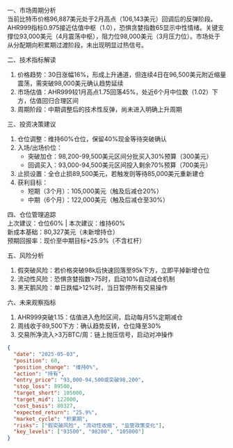 一、市场周期分析  
当前比特币价格96,887美元处于2月高点（106,143美元）回调后的反弹阶段。AHR999指标0.975接近估值中枢（1.0），恐惧贪婪指数65显示中性情绪。关键支撑位93,000美元（4月震荡中枢），阻力位98,000美元（3月压力位）。市场处于从分配期向积累期过渡阶段，未出现明显过热信号。

二、技术指标解读  
1. 价格趋势：30日涨幅16%，形成上升通道，但连续4日在96,500美元附近缩量震荡，需突破98,000美元确认趋势延续  
2. 市场估值：AHR999较1月高点1.75回落45%，处近6个月中位数（1.02）下方，估值回归合理区间  
3. 周期阶段：中期调整后的技术性反弹，尚未进入明确上升周期  

三、投资决策建议  
1. 仓位调整：维持60%仓位，保留40%现金等待突破确认  
2. 入场/出场价位：  
   - 突破加仓：98,200-99,500美元区间分批买入30%预算（300美元）  
   - 回调买入：93,000-94,500美元区间投入剩余70%预算（700美元）  
3. 止损设置：全仓止损89,500美元，若触发则等待85,000美元重新建仓  
4. 获利目标：  
   - 短期（3个月）：105,000美元（触及后减仓20%）  
   - 中期（6个月）：122,000美元（触及后减仓至30%）  

四、仓位管理追踪  
上次建议：仓位60% | 本次建议：维持60%  
新成本基础：80,327美元（未新增持仓）  
预期回报率：现价至中期目标+25.9%（不含杠杆）  

五、风险分析  
1. 假突破风险：若价格突破98k后快速回落至95k下方，立即平掉新增仓位  
2. 流动性风险：恐惧贪婪指数>75时，启动10%自动减仓机制  
3. 黑天鹅风险：单日跌幅>12%时，当日暂停所有交易操作  

六、未来观察指标  
1. AHR999突破1.15：估值进入危险区间，启动每月5%定期减仓  
2. 周线收于89,500下方：确认趋势反转，仓位降至30%  
3. 交易所净流入>3万BTC/周：链上抛压信号，启动对冲操作  

```json
{
  "date": "2025-05-03",
  "position": 60,
  "position_change": "维持0%",
  "action": "持有",
  "entry_price": "93,000-94,500或突破98,200",
  "stop_loss": 89500,
  "target_short": 105000,
  "target_mid": 122000,
  "cost_basis": 80327,
  "expected_return": "25.9%",
  "market_cycle": "积累期",
  "risks": ["假突破风险", "流动性收缩", "监管政策变化"],
  "key_levels": ["93500", "98200", "105000"]
}
```